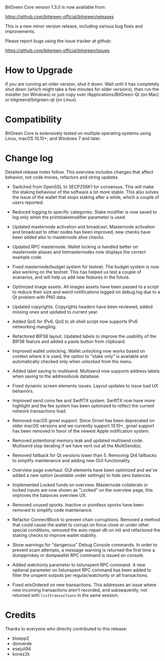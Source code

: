 BitGreen Core version 1.3.0 is now available from:

  <https://github.com/bitgreen-official/bitgreen/releases>

This is a new minor version release, including various bug fixes and improvements.

Please report bugs using the issue tracker at github:

  <https://github.com/bitgreen-official/bitgreen/issues>

How to Upgrade
==============

If you are running an older version, shut it down. Wait until it has completely shut down (which might take a few minutes for older versions), then run the installer (on Windows) or just copy over /Applications/BitGreen-Qt (on Mac) or bitgreend/bitgreen-qt (on Linux).

Compatibility
==============

BitGreen Core is extensively tested on multiple operating systems using
Linux, macOS 10.10+, and Windows 7 and later.

Change log
==========

Detailed release notes follow. This overview includes changes that affect
behavior, not code moves, refactors and string updates.

- Switched from OpenSSL to SECP256K1 for consensus.
  This will make the staking behaviour of the software a lot more stable. This also solves the issue of the wallet that stops staking after a while, which a couple of users reported.

- Reduced logging to specific categories.
  Stake modifier is now saved to log only when the printstakemodifier parameter is used.

- Updated masternode activation and broadcast.
  Masternode activation and broadcast to other nodes has been improved, new checks have been added also to masternode alive checks.

- Updated RPC masternode.
  Wallet locking is handled better on masternode aliases and listmasternodes now displays the correct example code.

- Fixed masternode/budget system for testnet.
  The budget system is now also working on the testnet. This has helped us test a couple of scenarios, and will help us add new features in the future.

- Optimized image assets.
  All images assets have been passed to a script to reduce their size and weird notifications logged on debug.log due to a Qt problem with PNG data.

- Updated copyrights.
  Copyrights headers have been reviewed, added missing ones and updated to current year.

- Added QoS for IPv6.
  QoS tc.sh shell script now supports IPv6 networking mangling.

- Refactored BIP38 layout.
  Updated labels to improve the usability of the BIP38 feature and added a paste button from clipboard.

- Improved wallet unlocking.
  Wallet unlocking now works based on context where it is used, the option to "stake only" is available and automatically checked only when unlocked from the menu.

- Added label saving to multisend.
  Multisend now supports address labels when saving to the addressbook database.

- Fixed dynamic screen elements issues.
  Layout updates to issue bad UX behaviors.

- Improved send coins fee and SwiftTX system.
  SwiftTX now have more highlight and the fee system has been optimized to reflect the current network transactions load.

- Removed macOS growl support.
  Since Growl has been deprecated on older macOS versions and we currently support 10.10+, growl support has been removed in favor of the newest Apple notification system.

- Removed potentional memory leak and updated multisend code.
  Multisend stop iterating if we have sent out all the MultiSend(s).

- Removed fallback for Qt versions lower than 5.
  Removing Qt4 fallbacks to simplify maintenance and adding new GUI functionality.

- Overview page overhaul.
  GUI elements have been optimized and we've added a new option (available under settings) to hide zero balances.

- Implemented Locked funds on overview.
  Masternode collaterals or locked inputs are now shown as "Locked" on the overview page, this improves the balances overview UX.

- Removed unused sporks.
  Inactive or pointless sporks have been removed to simplify code maintenance.

- Refactor ConnectBlock to prevent chain corruptions.
  Removed a method that could cause the wallet to corrupt on force close or under other special conditions, removed the auto-repair db on init and refactored the staking checks to improve wallet stability.

- Show warnings for "dangerous" Debug Console commands.
  In order to prevent scam attempts, a message warning is returned the first time a dumpprivkey or dumpwallet RPC command is issued on console.

- Added watchonly parameter to listunspent RPC command.
  A new optional parameter on listunspent RPC command has been added to filter the unspent outputs per regular/watchonly or all transactions.

- Fixed wtxOrdered on new transactions.
  This addresses an issue where new incoming transactions aren't recorded, and subsequently, not returned with `listtransactions` in the same session.

Credits
=======

Thanks to everyone who directly contributed to this release:
- bluepp2
- donverde
- esejuli94
- konez2k